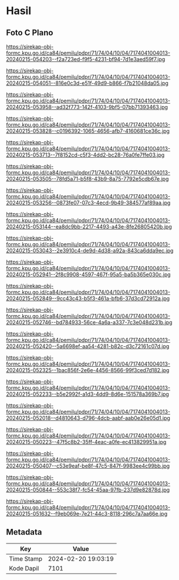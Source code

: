 # Hasil

## Foto C Plano

https://sirekap-obj-formc.kpu.go.id/ca84/pemilu/pdpr/71/74/04/10/04/7174041004013-20240215-054203--f2a723ed-f9f5-4231-bf94-7d1e3aed59f7.jpg

https://sirekap-obj-formc.kpu.go.id/ca84/pemilu/pdpr/71/74/04/10/04/7174041004013-20240215-054051--816e0c3d-e51f-49d9-b866-f7b21048da05.jpg

https://sirekap-obj-formc.kpu.go.id/ca84/pemilu/pdpr/71/74/04/10/04/7174041004013-20240215-053958--ad32f773-142f-4103-9bf5-07bb71393463.jpg

https://sirekap-obj-formc.kpu.go.id/ca84/pemilu/pdpr/71/74/04/10/04/7174041004013-20240215-053828--c0196392-1065-4656-afb7-4160681ce36c.jpg

https://sirekap-obj-formc.kpu.go.id/ca84/pemilu/pdpr/71/74/04/10/04/7174041004013-20240215-053713--7f8152cd-c5f3-4dd2-bc28-76a0fe7ffe03.jpg

https://sirekap-obj-formc.kpu.go.id/ca84/pemilu/pdpr/71/74/04/10/04/7174041004013-20240215-053505--78fd5a71-b5f8-43b9-8a75-7792e5cdb67e.jpg

https://sirekap-obj-formc.kpu.go.id/ca84/pemilu/pdpr/71/74/04/10/04/7174041004013-20240215-053256--0873fe07-07c3-4ecd-9b49-384577af89aa.jpg

https://sirekap-obj-formc.kpu.go.id/ca84/pemilu/pdpr/71/74/04/10/04/7174041004013-20240215-053144--ea8dc9bb-2217-4493-a43e-8fe26805420b.jpg

https://sirekap-obj-formc.kpu.go.id/ca84/pemilu/pdpr/71/74/04/10/04/7174041004013-20240215-053043--2e3910c4-de9d-4d38-a92a-843ca6dda9ec.jpg

https://sirekap-obj-formc.kpu.go.id/ca84/pemilu/pdpr/71/74/04/10/04/7174041004013-20240215-052941--2f8c9908-4597-467f-95a5-ba5b365e030c.jpg

https://sirekap-obj-formc.kpu.go.id/ca84/pemilu/pdpr/71/74/04/10/04/7174041004013-20240215-052849--9cc43c43-b5f3-461a-bfb6-37d3cd72912a.jpg

https://sirekap-obj-formc.kpu.go.id/ca84/pemilu/pdpr/71/74/04/10/04/7174041004013-20240215-052746--bd784933-56ce-4a6a-a337-7c3e048d231b.jpg

https://sirekap-obj-formc.kpu.go.id/ca84/pemilu/pdpr/71/74/04/10/04/7174041004013-20240215-052420--5a6698ef-aa54-4281-b82c-d3c72161c07d.jpg

https://sirekap-obj-formc.kpu.go.id/ca84/pemilu/pdpr/71/74/04/10/04/7174041004013-20240215-052325--1bac856f-2e6e-4456-8566-99f3ced7d182.jpg

https://sirekap-obj-formc.kpu.go.id/ca84/pemilu/pdpr/71/74/04/10/04/7174041004013-20240215-052233--b5e2992f-a1d3-4dd9-8d6e-151578a369b7.jpg

https://sirekap-obj-formc.kpu.go.id/ca84/pemilu/pdpr/71/74/04/10/04/7174041004013-20240215-052018--d4810643-d796-4dcb-aabf-aab0e26e05d1.jpg

https://sirekap-obj-formc.kpu.go.id/ca84/pemilu/pdpr/71/74/04/10/04/7174041004013-20240215-050223--47f5c8b2-35ff-4eac-a0fe-ec413829951a.jpg

https://sirekap-obj-formc.kpu.go.id/ca84/pemilu/pdpr/71/74/04/10/04/7174041004013-20240215-050407--c53e9eaf-be8f-47c5-847f-9983ee4c99bb.jpg

https://sirekap-obj-formc.kpu.go.id/ca84/pemilu/pdpr/71/74/04/10/04/7174041004013-20240215-050844--553c38f7-fc54-45aa-97fb-237d9e82878d.jpg

https://sirekap-obj-formc.kpu.go.id/ca84/pemilu/pdpr/71/74/04/10/04/7174041004013-20240215-051632--f9eb069e-7e21-44c3-8118-296c7a7aa66e.jpg


## Metadata

| Key        | Value               |
| ---------- | ------------------- |
| Time Stamp | 2024-02-20 19:03:19 |
| Kode Dapil | 7101                |



